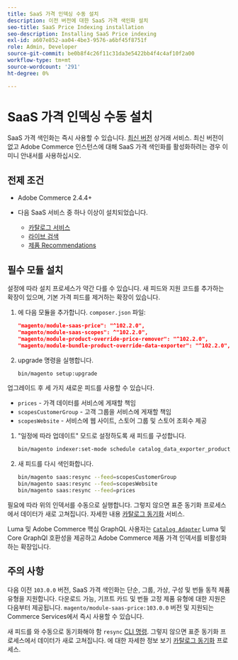 ```yaml
---
title: SaaS 가격 인덱싱 수동 설치
description: 이전 버전에 대한 SaaS 가격 색인화 설치
seo-title: SaaS Price Indexing installation
seo-description: Installing SaaS Price indexing
exl-id: a607e852-aa04-4be3-9576-a6bf45f8751f
role: Admin, Developer
source-git-commit: be0b8f4c26f11c31da3e5422bb4f4c4af10f2a00
workflow-type: tm+mt
source-wordcount: '291'
ht-degree: 0%

---
```


# SaaS 가격 인덱싱 수동 설치

SaaS 가격 색인화는 즉시 사용할 수 있습니다. [최신 버전](index.md#Requirements) 상거래 서비스.
최신 버전이 없고 Adobe Commerce 인스턴스에 대해 SaaS 가격 색인화를 활성화하려는 경우 이 미니 안내서를 사용하십시오.

## 전제 조건

* Adobe Commerce 2.4.4+
* 다음 SaaS 서비스 중 하나 이상이 설치되었습니다.

   * [카탈로그 서비스](../catalog-service/overview.md)
   * [라이브 검색](../live-search/guide-overview.md)
   * [제품 Recommendations](../product-recommendations/guide-overview.md)

## 필수 모듈 설치

설정에 따라 설치 프로세스가 약간 다를 수 있습니다.
새 피드와 지원 코드를 추가하는 확장이 있으며, 기본 가격 피드를 제거하는 확장이 있습니다.

1. 에 다음 모듈을 추가합니다. `composer.json` 파일:

   ```json
   "magento/module-saas-price": "^102.2.0",
   "magento/module-saas-scopes": ^"102.2.0",
   "magento/module-product-override-price-remover": "^102.2.0",
   "magento/module-bundle-product-override-data-exporter": "^102.2.0",
   ```

1. upgrade 명령을 실행합니다.

   ```bash
   bin/magento setup:upgrade
   ```

업그레이드 후 세 가지 새로운 피드를 사용할 수 있습니다.

* `prices` - 가격 데이터를 서비스에 게재할 책임
* `scopesCustomerGroup` - 고객 그룹을 서비스에 게재할 책임
* `scopesWebsite` - 서비스에 웹 사이트, 스토어 그룹 및 스토어 조회수 제공


1. &quot;일정에 따라 업데이트&quot; 모드로 설정하도록 새 피드를 구성합니다.

   ```bash
   bin/magento indexer:set-mode schedule catalog_data_exporter_product_prices scopes_customergroup_data_exporter scopes_website_data_exporter
   ```

1. 새 피드를 다시 색인화합니다.

   ```bash
   bin/magento saas:resync --feed=scopesCustomerGroup
   bin/magento saas:resync --feed=scopesWebsite
   bin/magento saas:resync --feed=prices
   ```

필요에 따라 위의 인덱서를 수동으로 실행합니다. 그렇지 않으면 표준 동기화 프로세스에서 데이터가 새로 고쳐집니다. 자세한 내용 [카탈로그 동기화](../landing/catalog-sync.md) 서비스.


Luma 및 Adobe Commerce 핵심 GraphQL 사용자는 [`Catalog Adapter`](catalog-adapter.md) Luma 및 Core GraphQl 호환성을 제공하고 Adobe Commerce 제품 가격 인덱서를 비활성화하는 확장입니다.

## 주의 사항

다음 이전 `103.0.0` 버전, SaaS 가격 색인화는 단순, 그룹, 가상, 구성 및 번들 동적 제품 유형을 지원합니다.
다운로드 가능, 기프트 카드 및 번들 고정 제품 유형에 대한 지원은 다음부터 제공됩니다. `magento/module-saas-price:103.0.0` 버전 및 지원되는 Commerce Services에서 즉시 사용할 수 있습니다.

새 피드를 와 수동으로 동기화해야 함 `resync` [CLI 명령](../landing/catalog-sync.md#resynccmdline). 그렇지 않으면 표준 동기화 프로세스에서 데이터가 새로 고쳐집니다. 에 대한 자세한 정보 보기 [카탈로그 동기화](../landing/catalog-sync.md) 프로세스.
